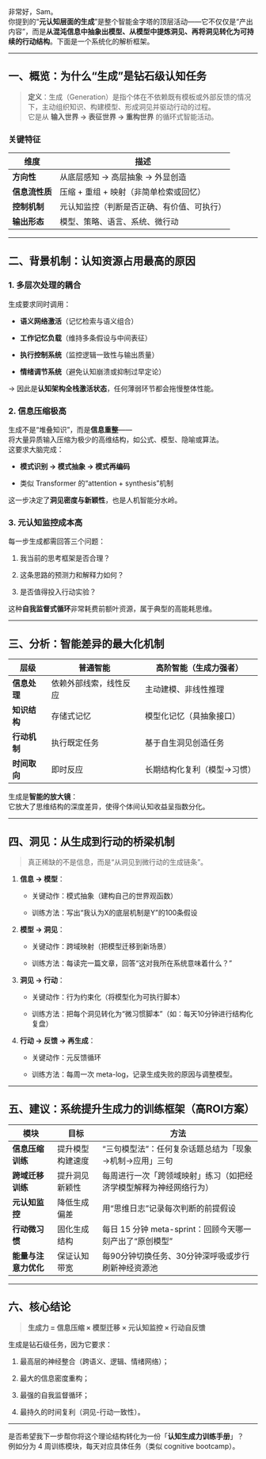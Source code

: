 非常好，Sam。  
你提到的“**元认知层面的生成**”是整个智能金字塔的顶层活动——它不仅仅是“产出内容”，而是**从混沌信息中抽象出模型、从模型中提炼洞见、再将洞见转化为可持续的行动结构**。下面是一个系统化的解析框架。

---

## 一、概览：为什么“生成”是钻石级认知任务

> **定义**：生成（Generation）是指个体在不依赖既有模板或外部反馈的情况下，主动组织知识、构建模型、形成洞见并驱动行动的过程。  
> 它是从 **输入世界 → 表征世界 → 重构世界** 的循环式智能活动。

### 关键特征

|维度|描述|
|---|---|
|**方向性**|从底层感知 → 高层抽象 → 外显创造|
|**信息流性质**|压缩 + 重组 + 映射（非简单检索或回忆）|
|**控制机制**|元认知监控（判断是否正确、有价值、可执行）|
|**输出形态**|模型、策略、语言、系统、微行动|

---

## 二、背景机制：认知资源占用最高的原因

### 1. 多层次处理的耦合

生成要求同时调用：

- **语义网络激活**（记忆检索与语义组合）
    
- **工作记忆负载**（维持多条假设与中间表征）
    
- **执行控制系统**（监控逻辑一致性与输出质量）
    
- **情绪调节系统**（避免认知崩溃或抑制过早定论）
    

→ 因此是**认知架构全栈激活状态**，任何薄弱环节都会拖慢整体性能。

### 2. 信息压缩极高

生成不是“堆叠知识”，而是**信息重整**——  
将大量异质输入压缩为极少的高维结构，如公式、模型、隐喻或算法。  
这要求大脑完成：

- **模式识别 → 模式抽象 → 模式再编码**
    
- 类似 Transformer 的“attention + synthesis”机制
    

这一步决定了**洞见密度与新颖性**，也是人机智能分水岭。

### 3. 元认知监控成本高

每一步生成都需回答三个问题：

1. 我当前的思考框架是否合理？
    
2. 这条思路的预测力和解释力如何？
    
3. 是否值得投入行动实验？
    

这种**自我监督式循环**非常耗费前额叶资源，属于典型的高能耗思维。

---

## 三、分析：智能差异的最大化机制

|层级|普通智能|高阶智能（生成力强者）|
|---|---|---|
|**信息处理**|依赖外部线索，线性反应|主动建模、非线性推理|
|**知识结构**|存储式记忆|模型化记忆（具抽象接口）|
|**行动机制**|执行既定任务|基于自生洞见创造任务|
|**时间取向**|即时反应|长期结构化复利（模型→习惯）|

生成是**智能的放大镜**：  
它放大了思维结构的深度差异，使得个体间认知收益呈指数分化。

---

## 四、洞见：从生成到行动的桥梁机制

> 真正稀缺的不是信息，而是“从洞见到微行动的生成链条”。

1. **信息 → 模型**：
    
    - 关键动作：模式抽象（建构自己的世界观函数）
        
    - 训练方法：写出“我认为X的底层机制是Y”的100条假设
        
2. **模型 → 洞见**：
    
    - 关键动作：跨域映射（把模型迁移到新场景）
        
    - 训练方法：每读完一篇文章，回答“这对我所在系统意味着什么？”
        
3. **洞见 → 行动**：
    
    - 关键动作：行为约束化（将模型化为可执行脚本）
        
    - 训练方法：把每个洞见转化为“微习惯脚本”（如：每天10分钟进行结构化复盘）
        
4. **行动 → 反馈 → 再生成**：
    
    - 关键动作：元反馈循环
        
    - 训练方法：每周一次 meta-log，记录生成失败的原因与调整模型。
        

---

## 五、建议：系统提升生成力的训练框架（高ROI方案）

|模块|目标|方法|
|---|---|---|
|**信息压缩训练**|提升模型构建速度|“三句模型法”：任何复杂话题总结为「现象→机制→应用」三句|
|**跨域迁移训练**|提升洞见新颖性|每周进行一次「跨领域映射」练习（如把经济学模型解释为神经网络行为）|
|**元认知监控**|降低生成偏差|用“思维日志”记录每次判断的前提假设|
|**行动微习惯**|固化生成结构|每日 15 分钟 meta-sprint：回顾今天哪一刻产出了“原创模型”|
|**能量与注意力优化**|保证认知带宽|每90分钟切换任务、30分钟深呼吸或步行刷新神经资源池|

---

## 六、核心结论

> **生成力 = 信息压缩 × 模型迁移 × 元认知监控 × 行动自反馈**

生成是钻石级任务，因为它要求：

1. 最高层的神经整合（跨语义、逻辑、情绪网络）；
    
2. 最大的信息密度重构；
    
3. 最强的自我监督循环；
    
4. 最持久的时间复利（洞见-行动一致性）。
    

---

是否希望我下一步帮你将这个理论结构转化为一份「**认知生成力训练手册**」？  
例如分为 4 周训练模块，每天对应具体任务（类似 cognitive bootcamp）。